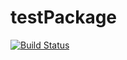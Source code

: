# testPackage

[![Build Status](https://github.com/AlexGotham/testPackage.jl/actions/workflows/CI.yml/badge.svg?branch=master)](https://github.com/AlexGotham/testPackage.jl/actions/workflows/CI.yml?query=branch%3Amaster)
